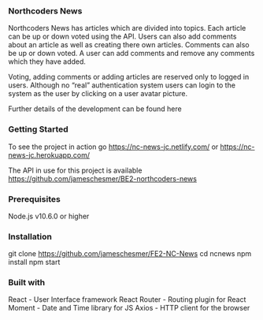 ### Northcoders News

Northcoders News has articles which are divided into topics. Each article can be up or down voted using the API. Users can also add comments about an article as well as creating there own articles. Comments can also be up or down voted. A user can add comments and remove any comments which they have added.

Voting, adding comments or adding articles are reserved only to logged in users. Although no “real” authentication system users can login to the system as the user by clicking on a user avatar picture.

Further details of the development can be found here

### Getting Started

To see the project in action go https://nc-news-jc.netlify.com/ or https://nc-news-jc.herokuapp.com/

The API in use for this project is available https://github.com/jameschesmer/BE2-northcoders-news

### Prerequisites

Node.js v10.6.0 or higher

### Installation

git clone https://github.com/jameschesmer/FE2-NC-News
cd ncnews
npm install
npm start

### Built with

React - User Interface framework
React Router - Routing plugin for React
Moment - Date and Time library for JS
Axios - HTTP client for the browser